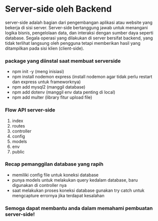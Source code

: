 # Server-side oleh Backend

server-side adalah bagian dari pengembangan aplikasi atau website yang bekerja di sisi server. Server-side bertanggung jawab untuk menangani logika bisnis, pengelolaan data, dan interaksi dengan sumber daya seperti database. Segala operasi yang dilakukan di server bersifat backend, yang tidak terlihat langsung oleh pengguna tetapi memberikan hasil yang ditampilkan pada sisi klien (client-side).

### package yang diinstal saat membuat serverside
- npm init -y (meng inisiasi)
- npm install nodemon express (install nodemon agar tidak perlu restart dan express untuk frameworknya)
- npm add mysql2 (manggil database)
- npm add dotenv (manggil env data penting di local)
- npm add multer (library fitur upload file)

### Flow API server-side
1. index
2. routes
3. controller
4. config
5. models
6. env
7. public

### Recap pemanggilan database yang rapih
- memiliki config file untuk koneksi database
- punya models untuk melakukan query kedalam database, baru digunakan di controller nya
- saat melakukan proses koneksi database gunakan try catch untuk mengcapture errornya jika terdapat kesalahan

### Semoga dapat membantu anda dalam memahami pembuatan server-side!
